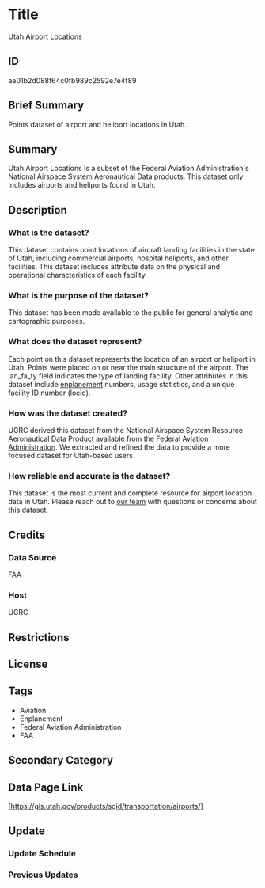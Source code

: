 # Title

Utah Airport Locations

## ID

ae01b2d088f64c0fb989c2592e7e4f89

## Brief Summary

Points dataset of airport and heliport locations in Utah.

## Summary

Utah Airport Locations is a subset of the Federal Aviation Administration's National Airspace System Aeronautical Data products. This dataset only includes airports and heliports found in Utah.

## Description

### What is the dataset?

This dataset contains point locations of aircraft landing facilities in the state of Utah, including commercial airports, hospital heliports, and other facilities. This dataset includes attribute data on the physical and operational characteristics of each facility.

### What is the purpose of the dataset?

This dataset has been made available to the public for general analytic and cartographic purposes.

### What does the dataset represent?

Each point on this dataset represents the location of an airport or heliport in Utah. Points were placed on or near the main structure of the airport. The lan_fa_ty field indicates the type of landing facility. Other attributes in this dataset include [enplanement](https://www.faa.gov/airports/planning_capacity/passenger_allcargo_stats/passenger) numbers, usage statistics, and a unique facility ID number (locid).

### How was the dataset created?

UGRC derived this dataset from the National Airspace System Resource Aeronautical Data Product available from the [Federal Aviation Administration](https://www.faa.gov/). We extracted and refined the data to provide a more focused dataset for Utah-based users.

### How reliable and accurate is the dataset?

This dataset is the most current and complete resource for airport location data in Utah. Please reach out to [our team](https://gis.utah.gov/contact/) with questions or concerns about this dataset.

## Credits

### Data Source

FAA

### Host

UGRC

## Restrictions

## License

## Tags

- Aviation
- Enplanement
- Federal Aviation Administration
- FAA

## Secondary Category

## Data Page Link

[https://gis.utah.gov/products/sgid/transportation/airports/]

## Update

### Update Schedule

### Previous Updates

